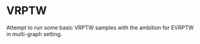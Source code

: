 # VRPTW
Attempt to run some basic VRPTW samples with the ambition for EVRPTW in multi-graph setting.
